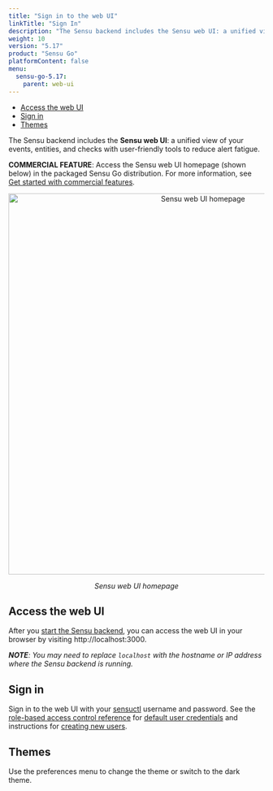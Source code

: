```yaml
---
title: "Sign in to the web UI"
linkTitle: "Sign In"
description: "The Sensu backend includes the Sensu web UI: a unified view of your Sensu resources with user-friendly tools to reduce alert fatigue. Read this guide to start using the Sensu web UI."
weight: 10
version: "5.17"
product: "Sensu Go"
platformContent: false
menu:
  sensu-go-5.17:
    parent: web-ui
---
```


- [Access the web UI](#access-the-web-ui)
- [Sign in](#sign-in)
- [Themes](#themes)

The Sensu backend includes the **Sensu web UI**: a unified view of your events, entities, and checks with user-friendly tools to reduce alert fatigue.

**COMMERCIAL FEATURE**: Access the Sensu web UI homepage (shown below) in the packaged Sensu Go distribution. For more information, see [Get started with commercial features][6].

<div style="text-align:center">
<img src="/images/homepage.png" alt="Sensu web UI homepage" width="750">
</div>

<p style="text-align:center"><i>Sensu web UI homepage</i></p>

## Access the web UI

After you [start the Sensu backend][1], you can access the web UI in your browser by visiting http://localhost:3000.

_**NOTE**: You may need to replace `localhost` with the hostname or IP address where the Sensu backend is running._

## Sign in

Sign in to the web UI with your [sensuctl][2] username and password.
See the [role-based access control reference][3] for [default user credentials][4] and instructions for [creating new users][5].

## Themes

Use the preferences menu to change the theme or switch to the dark theme.


[1]: ../../reference/backend#restart-the-service
[2]: ../../sensuctl/reference/
[3]: ../../reference/rbac/
[4]: ../../reference/rbac#default-users
[5]: ../../reference/rbac#create-users
[6]: ../../commercial/

